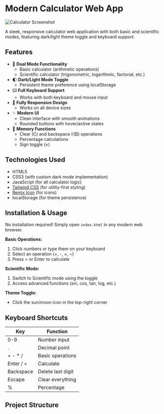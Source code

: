# Modern Calculator Web App

![Calculator Screenshot](https://i.imgur.com/your-screenshot-url.png)

A sleek, responsive calculator web application with both basic and scientific modes, featuring dark/light theme toggle and keyboard support.

## Features

- 🧮 **Dual Mode Functionality**
  - Basic calculator (arithmetic operations)
  - Scientific calculator (trigonometric, logarithmic, factorial, etc.)
- 🌓 **Dark/Light Mode Toggle**
  - Persistent theme preference using localStorage
- ⌨️ **Full Keyboard Support**
  - Works with both keyboard and mouse input
- 📱 **Fully Responsive Design**
  - Works on all device sizes
- ✨ **Modern UI**
  - Clean interface with smooth animations
  - Rounded buttons with hover/active states
- 🔄 **Memory Functions**
  - Clear (C) and backspace (⌫) operations
  - Percentage calculations
  - Sign toggle (±)

## Technologies Used

- HTML5
- CSS3 (with custom dark mode implementation)
- JavaScript (for all calculator logic)
- [Tailwind CSS](https://tailwindcss.com/) (for utility-first styling)
- [Remix Icon](https://remixicon.com/) (for icons)
- localStorage (for theme persistence)

## Installation & Usage

No installation required! Simply open `index.html` in any modern web browser.

**Basic Operations:**
1. Click numbers or type them on your keyboard
2. Select an operation (+, -, ×, ÷)
3. Press = or Enter to calculate

**Scientific Mode:**
1. Switch to Scientific mode using the toggle
2. Access advanced functions (sin, cos, tan, log, etc.)

**Theme Toggle:**
- Click the sun/moon icon in the top-right corner

## Keyboard Shortcuts

| Key          | Function           |
|--------------|--------------------|
| 0-9          | Number input       |
| .            | Decimal point      |
| + - * /      | Basic operations   |
| Enter / =    | Calculate          |
| Backspace    | Delete last digit  |
| Escape       | Clear everything   |
| %            | Percentage         |

## Project Structure
